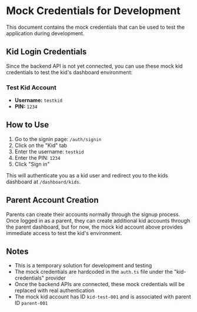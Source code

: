 # Mock Credentials for Development

This document contains the mock credentials that can be used to test the application during development.

## Kid Login Credentials

Since the backend API is not yet connected, you can use these mock kid credentials to test the kid's dashboard environment:

### Test Kid Account

- **Username:** `testkid`
- **PIN:** `1234`

## How to Use

1. Go to the signin page: `/auth/signin`
2. Click on the "Kid" tab
3. Enter the username: `testkid`
4. Enter the PIN: `1234`
5. Click "Sign in"

This will authenticate you as a kid user and redirect you to the kids dashboard at `/dashboard/kids`.

## Parent Account Creation

Parents can create their accounts normally through the signup process. Once logged in as a parent, they can create additional kid accounts through the parent dashboard, but for now, the mock kid account above provides immediate access to test the kid's environment.

## Notes

- This is a temporary solution for development and testing
- The mock credentials are hardcoded in the `auth.ts` file under the "kid-credentials" provider
- Once the backend APIs are connected, these mock credentials will be replaced with real authentication
- The mock kid account has ID `kid-test-001` and is associated with parent ID `parent-001`
